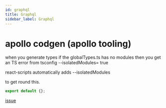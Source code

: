 ```yaml
---
id: graphql
title: Graphql
sidebar_label: Graphql
---
```


# apollo codgen (apollo tooling)

when you generate types if the globalTypes.ts has no modules then you get an TS error from tsconfig --isolatedModules= true

react-scripts automatically adds --isolatedModules

to get round this.

```javascript
export default {};
```

[issue](https://github.com/apollographql/apollo-tooling/issues/2030)
